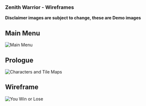 ### Zenith Warrior - Wireframes



**Disclaimer images are subject to change, these are Demo images**


## Main Menu 
![Main Menu](https://i.imgur.com/Hlhjt6X.png)



## Prologue
![Characters and Tile Maps](https://i.imgur.com/3h170k0.png)





## Wireframe
![You Win or Lose](https://i.imgur.com/FFCiplb.png)


